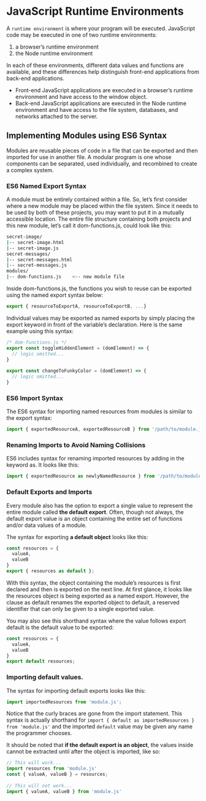 # JavaScript Runtime Environments
A `runtime environment` is where your program will be executed. JavaScript code may be executed in one of two runtime environments:

1. a browser’s runtime environment
1. the Node runtime environment

In each of these environments, different data values and functions are available, and these differences help distinguish front-end applications from back-end applications.

- Front-end JavaScript applications are executed in a browser’s runtime environment and have access to the window object.
- Back-end JavaScript applications are executed in the Node runtime environment and have access to the file system, databases, and networks attached to the server.

## Implementing Modules using ES6 Syntax

Modules are reusable pieces of code in a file that can be exported and then imported for use in another file. 
A modular program is one whose components can be separated, used individually, and recombined to create a complex system.

### ES6 Named Export Syntax

A module must be entirely contained within a file. So, let’s first consider where a new module may be placed within the file system. Since it needs to be used by both of these projects, you may want to put it in a mutually accessible location. The entire file structure containing both projects and this new module, let’s call it dom-functions.js, could look like this:

```bash
secret-image/
|-- secret-image.html
|-- secret-image.js
secret-messages/
|-- secret-messages.html
|-- secret-messages.js
modules/
|-- dom-functions.js    <-- new module file
```

Inside dom-functions.js, the functions you wish to reuse can be exported using the named export syntax below:

```javascript
export { resourceToExportA, resourceToExportB, ...}
```

Individual values may be exported as named exports by simply placing the export keyword in front of the variable’s declaration. Here is the same example using this syntax:

```javascript
/* dom-functions.js */
export const toggleHiddenElement = (domElement) => {
  // logic omitted...
}
 
export const changeToFunkyColor = (domElement) => {
  // logic omitted...
}
```

### ES6 Import Syntax

The ES6 syntax for importing named resources from modules is similar to the export syntax:

```javascript
import { exportedResourceA, exportedResourceB } from '/path/to/module.js';
```

### Renaming Imports to Avoid Naming Collisions

ES6 includes syntax for renaming imported resources by adding in the keyword as. It looks like this:

```js
import { exportedResource as newlyNamedResource } from '/path/to/module'
```

### Default Exports and Imports

Every module also has the option to export a single value to represent the entire module called **the default export**. Often, though not always, the default export value is an object containing the entire set of functions and/or data values of a module.

The syntax for exporting **a default object** looks like this:

```javascript
const resources = { 
  valueA, 
  valueB 
}
export { resources as default };
```

With this syntax, the object containing the module’s resources is first declared and then is exported on the next line. At first glance, it looks like the resources object is being exported as a named export. However, the clause as default renames the exported object to default, a reserved identifier that can only be given to a single exported value.

You may also see this shorthand syntax where the value follows export default is the default value to be exported:

```javascript
const resources = {
  valueA,
  valueB
}
export default resources;
```

### Importing default values.

The syntax for importing default exports looks like this:

```javascript
import importedResources from 'module.js';
```

Notice that the curly braces are gone from the import statement. This syntax is actually shorthand for `import { default as importedResources } from 'module.js'` and the imported `default` value may be given any name the programmer chooses.

It should be noted that **if the default export is an object**, the values inside cannot be extracted until after the object is imported, like so:

```javascript
// This will work...
import resources from 'module.js'
const { valueA, valueB } = resources;
 
// This will not work...
import { valueA, valueB } from 'module.js'
```